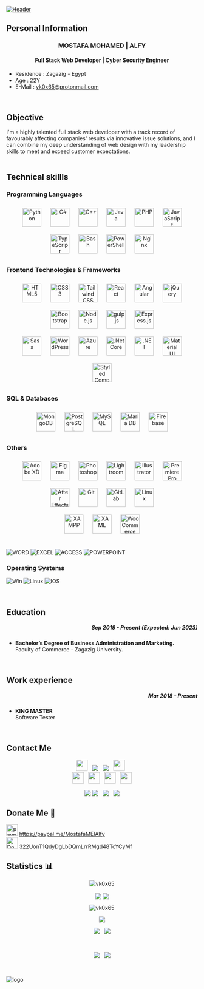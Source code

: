 [![Header](https://i.imgur.com/leP3pd1.jpg)](https://twitter.com/vk0x65)
<br/> 

## Personal Information
### **<div align="center"> MOSTAFA MOHAMED  |  ALFY </div>**  
#### <div align="center">Full Stack Web Developer | Cyber Security Engineer</div>  
- Residence : Zagazig - Egypt
- Age : 22Y
- E-Mail : vk0x65@protonmail.com
<br/>

## Objective
I'm a highly talented full stack web developer with a track record of favourably affecting companies' results via innovative issue solutions, and I can combine my deep understanding of web design with my leadership skills to meet and exceed customer expectations.
<br/><br/>

## Technical skillls
### Programming Languages
<div align="center"> 
<img style="margin: 10px" src="https://profilinator.rishav.dev/skills-assets/python-original.svg" alt="Python" height="50" />  
<img style="margin: 10px" src="https://profilinator.rishav.dev/skills-assets/csharp-original.svg" alt="C#" height="50" />  
<img style="margin: 10px" src="https://profilinator.rishav.dev/skills-assets/cplusplus-original.svg" alt="C++" height="50" /> 
<img style="margin: 10px" src="https://profilinator.rishav.dev/skills-assets/java-original-wordmark.svg" alt="Java" height="50" /> 
<img style="margin: 10px" src="https://profilinator.rishav.dev/skills-assets/php-original.svg" alt="PHP" height="50" /> 
<img style="margin: 10px" src="https://profilinator.rishav.dev/skills-assets/javascript-original.svg" alt="JavaScript" height="50" />  
<img style="margin: 10px" src="https://profilinator.rishav.dev/skills-assets/typescript-original.svg" alt="TypeScript" height="50" /> 
<img style="margin: 10px" src="https://profilinator.rishav.dev/skills-assets/gnu_bash-icon.svg" alt="Bash" height="50" /> 
<img style="margin: 10px" src="https://profilinator.rishav.dev/skills-assets/powershell.png" alt="PowerShell" height="50" /> 
<img style="margin: 10px" src="https://profilinator.rishav.dev/skills-assets/nginx-original.svg" alt="Nginx" height="50" /> 
</div>
 
 ### Frontend Technologies & Frameworks  
<div align="center">  
<img style="margin: 10px" src="https://profilinator.rishav.dev/skills-assets/html5-original-wordmark.svg" alt="HTML5" height="50" />  
<img style="margin: 10px" src="https://profilinator.rishav.dev/skills-assets/css3-original-wordmark.svg" alt="CSS3" height="50" />  
<img style="margin: 10px" src="https://profilinator.rishav.dev/skills-assets/tailwindcss.svg" alt="Tailwind CSS" height="50" />  
<img style="margin: 10px" src="https://profilinator.rishav.dev/skills-assets/react-original-wordmark.svg" alt="React" height="50" />  
<img style="margin: 10px" src="https://profilinator.rishav.dev/skills-assets/angularjs-original.svg" alt="Angular" height="50" />  
<img style="margin: 10px" src="https://profilinator.rishav.dev/skills-assets/jquery.png" alt="jQuery" height="50" />  
<img style="margin: 10px" src="https://profilinator.rishav.dev/skills-assets/bootstrap-plain.svg" alt="Bootstrap" height="50" />  
<img style="margin: 10px" src="https://profilinator.rishav.dev/skills-assets/nodejs-original-wordmark.svg" alt="Node.js" height="50" />  
<img style="margin: 10px" src="https://profilinator.rishav.dev/skills-assets/gulp-plain.svg" alt="gulp.js" height="50" />  
<img style="margin: 10px" src="https://profilinator.rishav.dev/skills-assets/express-original-wordmark.svg" alt="Express.js" height="50" />  <br/>
<img style="margin: 10px" src="https://profilinator.rishav.dev/skills-assets/sass-original.svg" alt="Sass" height="50" />
<img style="margin: 10px" src="https://profilinator.rishav.dev/skills-assets/wordpress.png" alt="WordPress" height="50" />  
<img style="margin: 10px" src="https://profilinator.rishav.dev/skills-assets/microsoft_azure-icon.svg" alt="Azure" height="50" />  
<img style="margin: 10px" src="https://profilinator.rishav.dev/skills-assets/dotnetcore.png" alt=".Net Core" height="50" />  
<img style="margin: 10px" src="https://profilinator.rishav.dev/skills-assets/dot-net-original-wordmark.svg" alt=".NET" height="50" />  
<img style="margin: 10px" src="https://profilinator.rishav.dev/skills-assets/mui.png" alt="Material UI" height="50" />  
<img style="margin: 10px" src="https://profilinator.rishav.dev/skills-assets/styled-components.png" alt="Styled Components" height="50" />  
</div> 

 ### SQL & Databases  
<div align="center">  
<img style="margin: 10px" src="https://profilinator.rishav.dev/skills-assets/mongodb-original-wordmark.svg" alt="MongoDB" height="50" />  
<img style="margin: 10px" src="https://profilinator.rishav.dev/skills-assets/postgresql-original-wordmark.svg" alt="PostgreSQL" height="50" />  
<img style="margin: 10px" src="https://profilinator.rishav.dev/skills-assets/mysql-original-wordmark.svg" alt="MySQL" height="50" />  
<img style="margin: 10px" src="https://profilinator.rishav.dev/skills-assets/mariadb.png" alt="Maria DB" height="50" />  
<img style="margin: 10px" src="https://profilinator.rishav.dev/skills-assets/firebase.png" alt="Firebase" height="50" />  
</div>  

### Others  
<div align="center">  
<img style="margin: 10px" src="https://profilinator.rishav.dev/skills-assets/adobexd.png" alt="Adobe XD" height="50" />  
<img style="margin: 10px" src="https://profilinator.rishav.dev/skills-assets/figma-icon.svg" alt="Figma" height="50" />  
<img style="margin: 10px" src="https://profilinator.rishav.dev/skills-assets/photoshop-plain.svg" alt="Photoshop" height="50" />  
<img style="margin: 10px" src="https://profilinator.rishav.dev/skills-assets/lightroom.png" alt="Lightroom" height="50" />  
<img style="margin: 10px" src="https://profilinator.rishav.dev/skills-assets/adobe_illustrator-icon.svg" alt="Illustrator" height="50" /> 
<img style="margin: 10px" src="https://profilinator.rishav.dev/skills-assets/adobepremierepro.png" alt="Premiere Pro" height="50" />  
<img style="margin: 10px" src="https://profilinator.rishav.dev/skills-assets/aftereffects.png" alt="After Effects" height="50" />
<img style="margin: 10px" src="https://profilinator.rishav.dev/skills-assets/git-scm-icon.svg" alt="Git" height="50" />
<img style="margin: 10px" src="https://profilinator.rishav.dev/skills-assets/gitlab.svg" alt="GitLab" height="50" />
<img style="margin: 10px" src="https://profilinator.rishav.dev/skills-assets/linux-original.svg" alt="Linux" height="50" />  <br/>
<img style="margin: 10px" src="https://profilinator.rishav.dev/skills-assets/xampp.png" alt="XAMPP" height="50" />
<img style="margin: 10px" src="https://profilinator.rishav.dev/skills-assets/xaml.png" alt="XAML" height="50" />  
<img style="margin: 10px" src="https://profilinator.rishav.dev/skills-assets/woocommerce.png" alt="WooCommerce" height="50" />
</div>  

<br/>  

![WORD](https://img.shields.io/badge/Microsoft%20Word-2B579A?logo=microsoft-word&logoColor=white&style=for-the-badge)
![EXCEL](https://img.shields.io/badge/Microsoft%20Excel-217346?logo=microsoft-excel&logoColor=white&style=for-the-badge )
![ACCESS](https://img.shields.io/badge/Microsoft%20Access-A4373A?logo=microsoft-access&logoColor=white&style=for-the-badge)
![POWERPOINT](https://img.shields.io/badge/Microsoft%20PowerPoint-B7472A?logo=microsoft-powerpoint&logoColor=white&style=for-the-badge)

### Operating Systems

![Win](https://img.shields.io/badge/windows-0078D6?logo=windows&logoColor=white&style=for-the-badge)
![Linux](https://img.shields.io/badge/OS-Linux-informational?style=for-the-badge&logo=linux&logoColor=white&color=2bbc8a)
![IOS](https://img.shields.io/badge/iOS-000000?logo=ios&logoColor=white&style=for-the-badge)

<br/>  

## Education
##### <div align="right">Sep 2019 - Present (Expected: Jun 2023)</div>  

- **Bachelor’s Degree of Business Administration and Marketing.**  
Faculty of Commerce - Zagazig University.  

<br/>  

## Work experience
##### <div align="right">Mar 2018 - Present</div>  

- **KING MASTER**  
Software Tester


<br/> 

## Contact Me
<p align='center'>
<a href="https://www.facebook.com/vk0x65"><img height="30" src="https://img.shields.io/badge/facebook-%231877F2.svg?&style=for-the-badge&logo=facebook&logoColor=white "></a>&nbsp;&nbsp;
<a href="http://m.me/vk0x65"><img src="https://img.shields.io/badge/messenger-00B2FF?&style=for-the-badge&logo=messenger&logoColor=white"/></a>&nbsp;&nbsp;
<a href="https://wa.me/#?text=vk0x65?"><img src="https://img.shields.io/badge/WHATSAPP-25D366?&style=for-the-badge&logo=whatsapp&logoColor=white"/></a>&nbsp;&nbsp;
<a href="https://t.me/vk0x65"><img height="30" src="https://img.shields.io/badge/Chat%20on-Telegram-brightgreen.svg?&style=for-the-badge"></a>&nbsp;&nbsp;
<br/>
<a href="https://twitter.com/vk0x65"><img height="30" src="https://img.shields.io/badge/twitter-%231DA1F2.svg?&style=for-the-badge&logo=twitter&logoColor=white"></a>&nbsp;&nbsp;
<a href="https://www.buymeacoffee.com/vk0x65"><img height="30" src="https://www.buymeacoffee.com/assets/img/custom_images/orange_img.png"></a>&nbsp;&nbsp;
<a href="https://www.linkedin.com/in/vk0x65/"><img height="30" src="https://img.shields.io/badge/linkedin-%230077B5.svg?&style=for-the-badge&logo=linkedin&logoColor=white"></a>&nbsp;&nbsp;
<a href="mailto:vk0x65@protonmail.com"><img height="30" src="https://img.shields.io/badge/gmail-D14836?&style=for-the-badge&logo=gmail&logoColor=white"</a></p>
<p align='center'>
<a href="https://www.youtube.com/channel/UCd3TA7R_P5NH6i7gXklsR1A"><img src="https://img.shields.io/badge/youtube-%23FF0000.svg?&style=for-the-badge&logo=youtube&logoColor=white"/></a>
<a href="https://discord.gg/UMN283HPUF"><img src="https://img.shields.io/badge/ALFY DISCORD SERVER%20-%237289DA.svg?&style=for-the-badge&logo=discord&logoColor=white"/></a>&nbsp;&nbsp;
<a href="https://stackoverflow.com/users/11227499/vk0x65"><img src="https://img.shields.io/badge/-Stack%20overflow-FE7A16?style=for-the-badge&logo=stack-overflow&logoColor=white"/></a>&nbsp;&nbsp;
<a href="https://www.hackerrank.com/vk0x65"><img src="https://img.shields.io/badge/-Hackerrank-2EC866?style=for-the-badge&logo=HackerRank&logoColor=white"/></a></p>


## Donate Me 💸 ##
<a href="https://paypal.me/MostafaMElAlfy?locale.x=ar_EG"><img height="30" src="https://img.shields.io/badge/paypal-%2300457C.svg?&style=for-the-badge&logo=paypal&logoColor=white" alt="paypal.me/MostafaMElAlfy"></a>    https://paypal.me/MostafaMElAlfy
<br/>
<a href="https://www.coinbase.com/price"><img height="30" src="https://img.shields.io/badge/bitcoin-%23000000.svg?&style=for-the-badge&logo=bitcoin&logoColor=white" alt="Donate by BitCoin on : 322UonT1QdyDgLbDQmLrrRMgd48TcYCyMf"></a>    322UonT1QdyDgLbDQmLrrRMgd48TcYCyMf


## Statistics 📊 ## 
<div align="center"> 
<p align="center"><img src="https://github-profile-trophy.vercel.app/?username=vk0x65&theme=nord&no-bg=true&no-frame=true" alt="vk0x65" /></a> </p>
<img src="https://github-readme-stats.vercel.app/api/top-langs/?username=vk0x65&hide_border=true&layout=compact" align="center" />  
<img src="https://github-readme-stats.vercel.app/api?username=vk0x65&show_icons=true&count_private=true&hide_border=true" align="center" />
<p><img align="center" src="https://github-readme-streak-stats.herokuapp.com/?user=vk0x65&" alt="vk0x65" /></p>
<p align='center'>
<p align="center"><img href="https://twitter.com/vk0x65" src="https://i.imgur.com/JLH0EDw.gif"></p>

<a href="https://twitter.com/vk0x65"><img src="http://ForTheBadge.com/images/badges/built-with-love.svg?&style=for-the-badge&logo=discord&logoColor=white"/></a>&nbsp;&nbsp;
<a href="https://GitHub.com/vk0x65/"><img src="http://ForTheBadge.com/images/badges/makes-people-smile.svg?&style=for-the-badge&logo=discord&logoColor=white"/></a></p>

<br/>

<p align='center'><img src="https://visitor-badge.glitch.me/badge?page_id=waylonwalker.visitor-badge">&nbsp; &nbsp;<img src="https://gpvc.arturio.dev/vk0x65"/><p/>
</div> 

<br/>

![logo](https://i.imgur.com/EsmKlPi.gif)

<br/>
